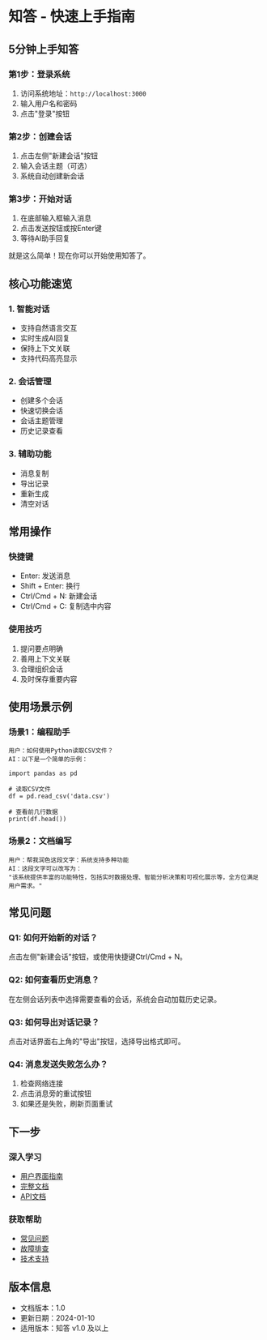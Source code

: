 # 知答 - 快速上手指南

## 5分钟上手知答

### 第1步：登录系统
1. 访问系统地址：`http://localhost:3000`
2. 输入用户名和密码
3. 点击"登录"按钮

### 第2步：创建会话
1. 点击左侧"新建会话"按钮
2. 输入会话主题（可选）
3. 系统自动创建新会话

### 第3步：开始对话
1. 在底部输入框输入消息
2. 点击发送按钮或按Enter键
3. 等待AI助手回复

就是这么简单！现在你可以开始使用知答了。

## 核心功能速览

### 1. 智能对话
- 支持自然语言交互
- 实时生成AI回复
- 保持上下文关联
- 支持代码高亮显示

### 2. 会话管理
- 创建多个会话
- 快速切换会话
- 会话主题管理
- 历史记录查看

### 3. 辅助功能
- 消息复制
- 导出记录
- 重新生成
- 清空对话

## 常用操作

### 快捷键
- Enter: 发送消息
- Shift + Enter: 换行
- Ctrl/Cmd + N: 新建会话
- Ctrl/Cmd + C: 复制选中内容

### 使用技巧
1. 提问要点明确
2. 善用上下文关联
3. 合理组织会话
4. 及时保存重要内容

## 使用场景示例

### 场景1：编程助手
```
用户：如何使用Python读取CSV文件？
AI：以下是一个简单的示例：

import pandas as pd

# 读取CSV文件
df = pd.read_csv('data.csv')

# 查看前几行数据
print(df.head())
```

### 场景2：文档编写
```
用户：帮我润色这段文字：系统支持多种功能
AI：这段文字可以改写为：
"该系统提供丰富的功能特性，包括实时数据处理、智能分析决策和可视化展示等，全方位满足用户需求。"
```

## 常见问题

### Q1: 如何开始新的对话？
点击左侧"新建会话"按钮，或使用快捷键Ctrl/Cmd + N。

### Q2: 如何查看历史消息？
在左侧会话列表中选择需要查看的会话，系统会自动加载历史记录。

### Q3: 如何导出对话记录？
点击对话界面右上角的"导出"按钮，选择导出格式即可。

### Q4: 消息发送失败怎么办？
1. 检查网络连接
2. 点击消息旁的重试按钮
3. 如果还是失败，刷新页面重试

## 下一步

### 深入学习
- [用户界面指南](user-interface.md)
- [完整文档](index.md)
- [API文档](api.md)

### 获取帮助
- [常见问题](faq.md)
- [故障排查](troubleshooting.md)
- [技术支持](support.md)

## 版本信息
- 文档版本：1.0
- 更新日期：2024-01-10
- 适用版本：知答 v1.0 及以上